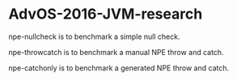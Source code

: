 # AdvOS-2016-JVM-research

npe-nullcheck is to benchmark a simple null check.

npe-throwcatch is to benchmark a manual NPE throw and catch.

npe-catchonly is to benchmark a generated NPE throw and catch.
